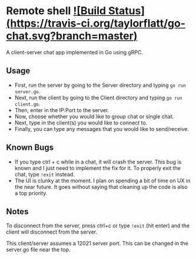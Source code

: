 # Remote shell [![Build Status] (https://travis-ci.org/taylorflatt/go-chat.svg?branch=master)](https://github.com/taylorflatt/go-chat)
A client-server chat app implemented in Go using gRPC.

## Usage
* First, run the server by going to the Server directory and typing `go run server.go`.
* Next, run the client by going to the Client directory and typing `go run client.go`. 
* Then, enter in the IP:Port to the server.
* Now, choose whether you would like to group chat or single chat.
* Next, type in the client(s) you would like to connect to.
* Finally, you can type any messages that you would like to send/receive.

## Known Bugs
* If you type ctrl + c while in a chat, it will crash the server. This bug is known and I just need to implement the fix for it. To properly exit the chat, type `!exit` instead.
* The UI is clunky at the moment. I plan on spending a bit of time on UX in the near future. It goes without saying that cleaning up the code is also a top priority.

## Notes
To disconnect from the server, press ctrl+c or type `!exit` (hit enter) and the client will disconnect from the server.

This client/server assumes a 12021 server port. This can be changed in the server.go file near the top.